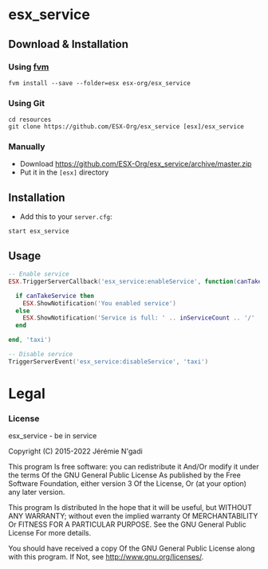 # esx_service

## Download & Installation

### Using [fvm](https://github.com/qlaffont/fvm-installer)
```
fvm install --save --folder=esx esx-org/esx_service
```

### Using Git
```
cd resources
git clone https://github.com/ESX-Org/esx_service [esx]/esx_service
```

### Manually
- Download https://github.com/ESX-Org/esx_service/archive/master.zip
- Put it in the `[esx]` directory

## Installation
- Add this to your `server.cfg`:

```
start esx_service
```

## Usage
```lua
-- Enable service
ESX.TriggerServerCallback('esx_service:enableService', function(canTakeService, maxInService, inServiceCount)

  if canTakeService then
    ESX.ShowNotification('You enabled service')
  else
    ESX.ShowNotification('Service is full: ' .. inServiceCount .. '/' .. maxInService)
  end

end, 'taxi')

-- Disable service
TriggerServerEvent('esx_service:disableService', 'taxi')
```

# Legal
### License
esx_service - be in service

Copyright (C) 2015-2022 Jérémie N'gadi

This program Is free software: you can redistribute it And/Or modify it under the terms Of the GNU General Public License As published by the Free Software Foundation, either version 3 Of the License, Or (at your option) any later version.

This program Is distributed In the hope that it will be useful, but WITHOUT ANY WARRANTY; without even the implied warranty Of MERCHANTABILITY Or FITNESS FOR A PARTICULAR PURPOSE. See the GNU General Public License For more details.

You should have received a copy Of the GNU General Public License along with this program. If Not, see http://www.gnu.org/licenses/.
